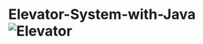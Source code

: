 # Elevator-System-with-Java![Elevator](https://user-images.githubusercontent.com/37351493/159132479-a4bda6a5-7e87-4fc8-9c0f-0441efada987.png)
